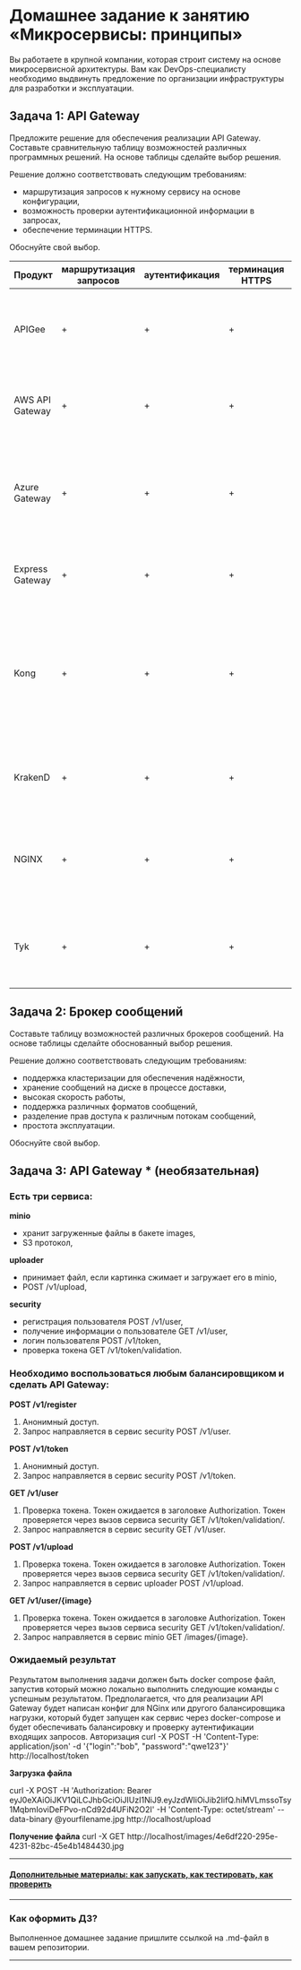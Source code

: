 
# Домашнее задание к занятию «Микросервисы: принципы»

Вы работаете в крупной компании, которая строит систему на основе микросервисной архитектуры.
Вам как DevOps-специалисту необходимо выдвинуть предложение по организации инфраструктуры для разработки и эксплуатации.

## Задача 1: API Gateway 

Предложите решение для обеспечения реализации API Gateway. Составьте сравнительную таблицу возможностей различных программных решений. На основе таблицы сделайте выбор решения.

Решение должно соответствовать следующим требованиям:
- маршрутизация запросов к нужному сервису на основе конфигурации,
- возможность проверки аутентификационной информации в запросах,
- обеспечение терминации HTTPS.

Обоснуйте свой выбор.

| Продукт         | маршрутизация<br>запросов | аутентификация | терминация<br>HTTPS | распространение         | развертывание                                                                                                                                         | доступность<br>в России                                                                                 |
|-----------------|---------------------------|----------------|---------------------|-------------------------|-------------------------------------------------------------------------------------------------------------------------------------------------------|--------------------------------------------------------------------------------------------------------|
| APIGee          | +                         | +              | +                   | Commercial              | сложное гибридное,<br>требует Kubernetes<br>и интеграции с Google Cloud Platform                                                                     | поддержка прекращена,<br>новые подключения<br>недоступны                                              |
| AWS API Gateway | +                         | +              | +                   | Commercial              | простое,<br>конфигурирование<br>через AWS Console,<br>работает только в AWS                                                                           | поддержка прекращена                                                                                   |
| Azure Gateway   | +                         | +              | +                   | Commercial              | требует настройки<br>Azure-аккаунта,<br>облачная и self-hosted версии                                                                                 | доступен с перебоями,<br>периодическая недоступность<br>Azure Portal,<br>ограничено подключение новых продуктов |
| Express Gateway | +                         | +              | +                   | Opensource              | легкое Node.js<br>приложение,<br>быстрый запуск,<br>минимум настроек                                                                                 | без ограничений                                                                                        |
| Kong            | +                         | +              | +                   | Opensource +<br>Commercial | легкое развертывание,<br>официальные docker-образы,<br>возможность работы без БД<br>(но БД потребуется<br>для хранения конфигурации в более сложных проектах) | без ограничений                                                                                        |
| KrakenD         | +                         | +              | +                   | Opensource +<br>Commercial | один исполняемый<br>бинарный файл,<br>также доступно<br>развертывание через Docker                                                                  | без ограничений                                                                                        |
| NGINX           | +                         | +              | +                   | Opensource +<br>Commercial | простое развертывание<br>базовой конфигурации,<br>более сложные решения<br>требуют доп. настройки                                                     | Open Source доступен,<br>поддержка платной<br>версии прекращена                                       |
| Tyk             | +                         | +              | +                   | Opensource +<br>Commercial | несколько компонентов<br>(Gateway, Redis,<br>Dashboard, MongoDB),<br>сложное развертывание                                                           | без ограничений                                                                                        |


## Задача 2: Брокер сообщений

Составьте таблицу возможностей различных брокеров сообщений. На основе таблицы сделайте обоснованный выбор решения.

Решение должно соответствовать следующим требованиям:
- поддержка кластеризации для обеспечения надёжности,
- хранение сообщений на диске в процессе доставки,
- высокая скорость работы,
- поддержка различных форматов сообщений,
- разделение прав доступа к различным потокам сообщений,
- простота эксплуатации.

Обоснуйте свой выбор.

## Задача 3: API Gateway * (необязательная)

### Есть три сервиса:

**minio**
- хранит загруженные файлы в бакете images,
- S3 протокол,

**uploader**
- принимает файл, если картинка сжимает и загружает его в minio,
- POST /v1/upload,

**security**
- регистрация пользователя POST /v1/user,
- получение информации о пользователе GET /v1/user,
- логин пользователя POST /v1/token,
- проверка токена GET /v1/token/validation.

### Необходимо воспользоваться любым балансировщиком и сделать API Gateway:

**POST /v1/register**
1. Анонимный доступ.
2. Запрос направляется в сервис security POST /v1/user.

**POST /v1/token**
1. Анонимный доступ.
2. Запрос направляется в сервис security POST /v1/token.

**GET /v1/user**
1. Проверка токена. Токен ожидается в заголовке Authorization. Токен проверяется через вызов сервиса security GET /v1/token/validation/.
2. Запрос направляется в сервис security GET /v1/user.

**POST /v1/upload**
1. Проверка токена. Токен ожидается в заголовке Authorization. Токен проверяется через вызов сервиса security GET /v1/token/validation/.
2. Запрос направляется в сервис uploader POST /v1/upload.

**GET /v1/user/{image}**
1. Проверка токена. Токен ожидается в заголовке Authorization. Токен проверяется через вызов сервиса security GET /v1/token/validation/.
2. Запрос направляется в сервис minio GET /images/{image}.

### Ожидаемый результат

Результатом выполнения задачи должен быть docker compose файл, запустив который можно локально выполнить следующие команды с успешным результатом.
Предполагается, что для реализации API Gateway будет написан конфиг для NGinx или другого балансировщика нагрузки, который будет запущен как сервис через docker-compose и будет обеспечивать балансировку и проверку аутентификации входящих запросов.
Авторизация
curl -X POST -H 'Content-Type: application/json' -d '{"login":"bob", "password":"qwe123"}' http://localhost/token

**Загрузка файла**

curl -X POST -H 'Authorization: Bearer eyJ0eXAiOiJKV1QiLCJhbGciOiJIUzI1NiJ9.eyJzdWIiOiJib2IifQ.hiMVLmssoTsy1MqbmIoviDeFPvo-nCd92d4UFiN2O2I' -H 'Content-Type: octet/stream' --data-binary @yourfilename.jpg http://localhost/upload

**Получение файла**
curl -X GET http://localhost/images/4e6df220-295e-4231-82bc-45e4b1484430.jpg

---

#### [Дополнительные материалы: как запускать, как тестировать, как проверить](https://github.com/netology-code/devkub-homeworks/tree/main/11-microservices-02-principles)

---

### Как оформить ДЗ?

Выполненное домашнее задание пришлите ссылкой на .md-файл в вашем репозитории.

---
